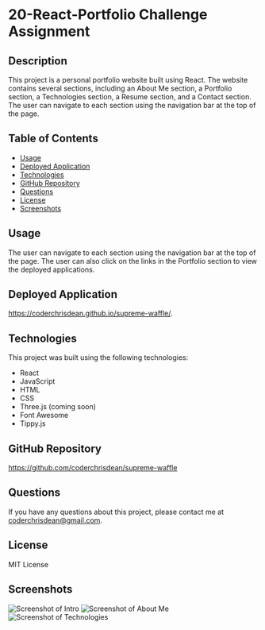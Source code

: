 # 20-React-Portfolio Challenge Assignment

## Description

This project is a personal portfolio website built using React.  The website contains several sections, including an About Me section, a Portfolio section, a Technologies section, a Resume section, and a Contact section.  The user can navigate to each section using the navigation bar at the top of the page.

## Table of Contents

* [Usage](#usage)
* [Deployed Application](#deployed-application)
* [Technologies](#technologies)
* [GitHub Repository](#github-repository)
* [Questions](#questions)
* [License](#license)
* [Screenshots](#screenshots)

## Usage

The user can navigate to each section using the navigation bar at the top of the page.  The user can also click on the links in the Portfolio section to view the deployed applications.

## Deployed Application

https://coderchrisdean.github.io/supreme-waffle/.

## Technologies

This project was built using the following technologies:

* React
* JavaScript
* HTML
* CSS
* Three.js (coming soon)
* Font Awesome
* Tippy.js

## GitHub Repository

https://github.com/coderchrisdean/supreme-waffle

## Questions

If you have any questions about this project, please contact me at coderchrisdean@gmail.com.

## License

MIT License

## Screenshots

![Screenshot of Intro](./src/assets/images/intro.jpg)
![Screenshot of About Me](./src/assets/images/contact.png)
![Screenshot of Technologies](./src/assets/images/technologies.jpg)
